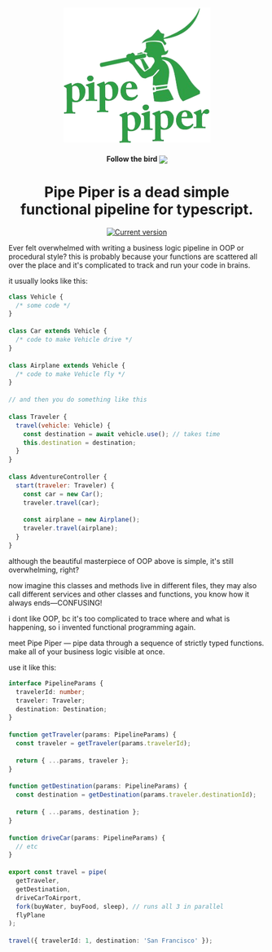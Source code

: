 <div align="center">
  <div>
    <img src=".github/logo.png" alt="Pipe Piper logo"/>
    <h4 align="center">Follow the bird <a href="https://twitter.com/_sukharev_"><img src="https://img.shields.io/twitter/follow/_sukharev_?style=flat&label=_sukharev_&logo=twitter&color=0bf&logoColor=fff" align="center"></a>
  </div>
	<h1>Pipe Piper is a dead simple functional pipeline for typescript.</h1>
	<a href="https://www.npmjs.com/package/pipepiper"><img src="https://img.shields.io/npm/v/pipepiper" alt="Current version"></a>
</div>

Ever felt overwhelmed with writing a business logic pipeline in OOP or procedural style? this is probably because your functions are scattered all over the place and it's complicated to track and run your code in brains.

it usually looks like this:

```js
class Vehicle {
  /* some code */
}

class Car extends Vehicle {
  /* code to make Vehicle drive */
}

class Airplane extends Vehicle {
  /* code to make Vehicle fly */
}

// and then you do something like this

class Traveler {
  travel(vehicle: Vehicle) {
    const destination = await vehicle.use(); // takes time
    this.destination = destination;
  }
}

class AdventureController {
  start(traveler: Traveler) {
    const car = new Car();
    traveler.travel(car);

    const airplane = new Airplane();
    traveler.travel(airplane);
  }
}
```

although the beautiful masterpiece of OOP above is simple, it's still overwhelming, right?

now imagine this classes and methods live in different files, they may also call different services and other classes and functions, you know how it always ends—CONFUSING!

i dont like OOP, bc it's too complicated to trace where and what is happening, so i invented functional programming again.

meet Pipe Piper — pipe data through a sequence of strictly typed functions. make all of your business logic visible at once.

use it like this:

```ts
interface PipelineParams {
  travelerId: number;
  traveler: Traveler;
  destination: Destination;
}

function getTraveler(params: PipelineParams) {
  const traveler = getTraveler(params.travelerId);

  return { ...params, traveler };
}

function getDestination(params: PipelineParams) {
  const destination = getDestination(params.traveler.destinationId);

  return { ...params, destination };
}

function driveCar(params: PipelineParams) {
  // etc
}

export const travel = pipe(
  getTraveler,
  getDestination,
  driveCarToAirport,
  fork(buyWater, buyFood, sleep), // runs all 3 in parallel
  flyPlane
);

travel({ travelerId: 1, destination: 'San Francisco' });
```

